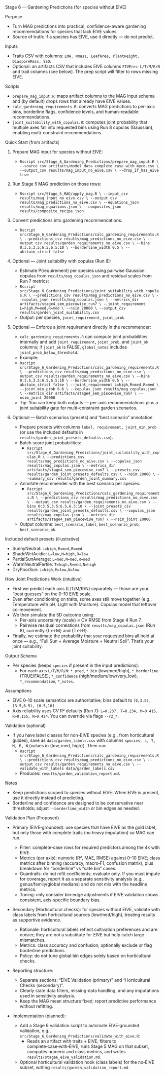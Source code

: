 Stage 6 — Gardening Predictions (for species without EIVE)

Purpose
- Turn MAG predictions into practical, confidence-aware gardening recommendations for species that lack EIVE values.
- Source of truth: if a species has EIVE, use it directly — do not predict.

Inputs
- Traits CSV with columns: `LMA, Nmass, LeafArea, PlantHeight, DiasporeMass, SSD`.
- Optional: an artifacts CSV that includes EIVE columns `EIVEres-L/T/M/R/N` and trait columns (see below). The prep script will filter to rows missing EIVE.

Scripts
- `prepare_mag_input.R`: maps artifact columns to the MAG input schema and (by default) drops rows that already have EIVE values.
- `calc_gardening_requirements.R`: converts MAG predictions to per-axis bins, borderline flags, confidence levels, and human-readable recommendations.
- `joint_suitability_with_copulas.R`: computes joint probability that multiple axes fall into requested bins using Run 8 copulas (Gaussian), enabling multi-constraint recommendations.

Quick Start (from artifacts)
1) Prepare MAG input for species without EIVE:
   - `Rscript src/Stage_6_Gardening_Predictions/prepare_mag_input.R \
       --source_csv artifacts/model_data_complete_case_with_myco.csv \
       --output_csv results/mag_input_no_eive.csv \
       --drop_if_has_eive true`

2) Run Stage 5 MAG prediction on those rows:
   - `Rscript src/Stage_5_MAG/apply_mag.R \
       --input_csv results/mag_input_no_eive.csv \
       --output_csv results/mag_predictions_no_eive.csv \
       --equations_json results/mag_equations.json \
       --composites_json results/composite_recipe.json`

3) Convert predictions into gardening recommendations:
   - `Rscript src/Stage_6_Gardening_Predictions/calc_gardening_requirements.R \
       --predictions_csv results/mag_predictions_no_eive.csv \
       --output_csv results/garden_requirements_no_eive.csv \
       --bins 0:3.5,3.5:6.5,6.5:10 \
       --borderline_width 0.5 \
       --abstain_strict false`

4) Optional — Joint suitability with copulas (Run 8):
   - Estimate P(requirement) per species using pairwise Gaussian copulas from `results/mag_copulas.json` and residual scales from Run 7 metrics:
   - `Rscript src/Stage_6_Gardening_Predictions/joint_suitability_with_copulas.R \
       --predictions_csv results/mag_predictions_no_eive.csv \
       --copulas_json results/mag_copulas.json \
       --metrics_dir artifacts/stage4_sem_piecewise_run7 \
       --joint_requirement L=high,M=med,R=med \
       --nsim 20000 \
       --output_csv results/garden_joint_suitability.csv`
    - Output: per species, `joint_requirement`, `joint_prob`.

5) Optional — Enforce a joint requirement directly in the recommender:
   - `calc_gardening_requirements.R` can compute joint probabilities internally and add `joint_requirement`, `joint_prob`, and `joint_ok` columns; if `joint_ok` is FALSE, `global_notes` includes `joint_prob_below_threshold`.
   - Example:
   - `Rscript src/Stage_6_Gardening_Predictions/calc_gardening_requirements.R \
        --predictions_csv results/mag_predictions_no_eive.csv \
        --output_csv results/garden_requirements_no_eive.csv \
        --bins 0:3.5,3.5:6.5,6.5:10 \
        --borderline_width 0.5 \
        --abstain_strict false \
        --joint_requirement L=high,M=med,R=med \
        --joint_min_prob 0.6 \
        --copulas_json results/mag_copulas.json \
        --metrics_dir artifacts/stage4_sem_piecewise_run7 \
        --nsim_joint 20000`
   - Tip: You can keep both outputs — per-axis recommendations plus a joint suitability gate for multi-constraint garden scenarios.

6) Optional — Batch scenarios (presets) and “best scenario” annotation:
   - Prepare presets with columns `label, requirement, joint_min_prob` (or use the included defaults in `results/garden_joint_presets_defaults.csv`).
   - Batch score joint probabilities:
     - `Rscript src/Stage_6_Gardening_Predictions/joint_suitability_with_copulas.R \
         --predictions_csv results/mag_predictions_no_eive.csv \
         --copulas_json results/mag_copulas.json \
         --metrics_dir artifacts/stage4_sem_piecewise_run7 \
         --presets_csv results/garden_joint_presets_defaults.csv \
         --nsim 20000 \
         --summary_csv results/garden_joint_summary.csv`
   - Annotate recommender with the best scenario per species:
     - `Rscript src/Stage_6_Gardening_Predictions/calc_gardening_requirements.R \
         --predictions_csv results/mag_predictions_no_eive.csv \
         --output_csv results/garden_requirements_no_eive.csv \
         --bins 0:3.5,3.5:6.5,6.5:10 \
         --joint_presets_csv results/garden_joint_presets_defaults.csv \
         --copulas_json results/mag_copulas.json \
         --metrics_dir artifacts/stage4_sem_piecewise_run7 \
         --nsim_joint 20000`
   - Output columns: `best_scenario_label`, `best_scenario_prob`, `best_scenario_ok`.

Included default presets (illustrative)
- SunnyNeutral: `L=high,M=med,R=med`
- ShadeWetAcidic: `L=low,M=high,R=low`
- PartialSunAverage: `L=med,M=med,R=med`
- WarmNeutralFertile: `T=high,R=med,N=high`
- DryPoorSun: `L=high,M=low,N=low`

How Joint Predictions Work (intuitive)
- First we predict each axis (L/T/M/R/N) separately — those are your “best guesses” on the 0–10 EIVE scale.
- Even after conditioning on traits, some axes still move together (e.g., Temperature with pH, Light with Moisture). Copulas model that leftover co-movement.
- We then simulate the 5D outcome using:
  - Per-axis uncertainty (scale) ≈ CV RMSE from Stage 4 Run 7.
  - Pairwise residual correlations from `results/mag_copulas.json` (Run 8), currently {L↔M} and {T↔R}.
- Finally, we estimate the probability that your requested bins all hold at once — e.g., “Full Sun + Average Moisture + Neutral Soil”. That’s your joint suitability.

Output Schema
- Per species (keeps `species` if present in the input predictions):
  - For each axis `L/T/M/R/N`: `*_pred`, `*_bin` (low/med/high), `*_borderline` (TRUE/FALSE), `*_confidence` (high/medium/low/very_low), `*_recommendation`, `*_notes`.

Assumptions
- EIVE 0–10 scale semantics are authoritative; bins default to `[0,3.5), [3.5,6.5), [6.5,10]`.
- Axis reliability uses CV R² defaults (Run 7): `L=0.237, T=0.234, M=0.415, R=0.155, N=0.424`. You can override via flags `--r2_*`.

Validation (optional)
- If you have label classes for non-EIVE species (e.g., from horticultural guides), save as `data/garden_labels.csv` with columns `species, L, T, M, R, N` (values in {low, med, high}). Then run:
  - `Rscript src/Stage_6_Gardening_Predictions/calc_gardening_requirements.R \
       --predictions_csv results/mag_predictions_no_eive.csv \
       --output_csv results/garden_requirements_no_eive.csv \
       --validate_with_labels data/garden_labels.csv`
  - Produces: `results/garden_validation_report.md`.

Notes
- Keep predictions scoped to species without EIVE. When EIVE is present, use it directly instead of predicting.
- Borderline and confidence are designed to be conservative near thresholds; adjust `--borderline_width` or bin edges as needed.

Validation Plan (Proposed)
- Primary (EIVE‑grounded): use species that have EIVE as the gold label, but only those with complete traits (no heavy imputation) so MAG can run.
  - Filter: complete‑case rows for required predictors among the 4k with EIVE.
  - Metrics (per axis): numeric (R², MAE, RMSE) against 0–10 EIVE; class metrics after binning (accuracy, macro‑F1, confusion matrix), plus breakdown for “borderline” vs “safe bin” cases.
  - Guardrails: do not refit coefficients; evaluate only. If you must impute for coverage, report it as a separate sensitivity analysis (e.g., genus/family/global medians) and do not mix with the headline metrics.
  - Tuning: only consider bin‑edge adjustments if EIVE validation shows consistent, axis‑specific boundary bias.

- Secondary (Horticultural checks): for species without EIVE, validate with class labels from horticultural sources (low/med/high), treating results as supportive evidence.
  - Rationale: horticultural labels reflect cultivation preferences and are noisier; they are not a substitute for EIVE but help catch large mismatches.
  - Metrics: class accuracy and confusion; optionally exclude or flag borderline predictions.
  - Policy: do not tune global bin edges solely based on horticultural checks.

- Reporting structure:
  - Separate sections: “EIVE Validation (primary)” and “Horticultural Checks (secondary)”.
  - Clearly state data filters, missing‑data handling, and any imputations used in sensitivity analysis.
  - Keep the MAG mean structure fixed; report predictive performance without refitting.

- Implementation (planned):
  - Add a Stage 6 validation script to automate EIVE‑grounded validation, e.g., `src/Stage_6_Gardening_Predictions/validate_with_eive.R`:
    - Reads an artifact with traits + EIVE, filters to complete‑case‑with‑EIVE, runs Stage 5 MAG on that subset, computes numeric and class metrics, and writes `results/stage6_eive_validation.md`.
  - Optional horticultural validation hook (class labels) for the no‑EIVE subset, writing `results/garden_validation_report.md`.

